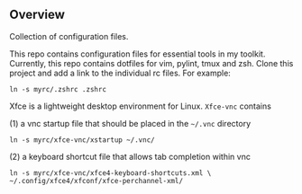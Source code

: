 ## Overview
Collection of configuration files.

This repo contains configuration files for essential tools in my toolkit.
Currently, this repo contains dotfiles for vim, pylint, tmux and zsh.
Clone this project and add a link to the individual rc files. For example:

    ln -s myrc/.zshrc .zshrc

Xfce is a lightweight desktop environment for Linux. `Xfce-vnc` contains

(1) a vnc startup file that should be placed in the `~/.vnc` directory

    ln -s myrc/xfce-vnc/xstartup ~/.vnc/

(2) a keyboard shortcut file that allows tab completion within vnc

    ln -s myrc/xfce-vnc/xfce4-keyboard-shortcuts.xml \
    ~/.config/xfce4/xfconf/xfce-perchannel-xml/
